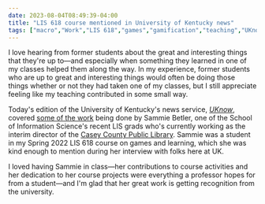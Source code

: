 ```yaml
---
date: 2023-08-04T08:49:39-04:00
title: "LIS 618 course mentioned in University of Kentucky news"
tags: ["macro","Work","LIS 618","games","gamification","teaching","UKnow","University of Kentucky","LIS","media coverage"]
---
```

I love hearing from former students about the great and interesting things that they're up to—and especially when something they learned in one of my classes helped them along the way. In my experience, former students who are up to great and interesting things would often be doing those things whether or not they had taken one of my classes, but I still appreciate feeling like my teaching contributed in some small way.

Today's edition of the University of Kentucky's news service, *[UKnow](https://uknow.uky.edu/)*, covered [some of the work](https://uknow.uky.edu/professional-news/library-science-alumna-uses-gamification-encourage-reading) being done by Sammie Betler, one of the School of Information Science's recent LIS grads who's currently working as the interim director of the [Casey County Public Library](https://www.caseylibrary.org/). Sammie was a student in my Spring 2022 LIS 618 course on games and learning, which she was kind enough to mention during her interview with folks here at UK. 

I loved having Sammie in class—her contributions to course activities and her dedication to her course projects were everything a professor hopes for from a student—and I'm glad that her great work is getting recognition from the university.